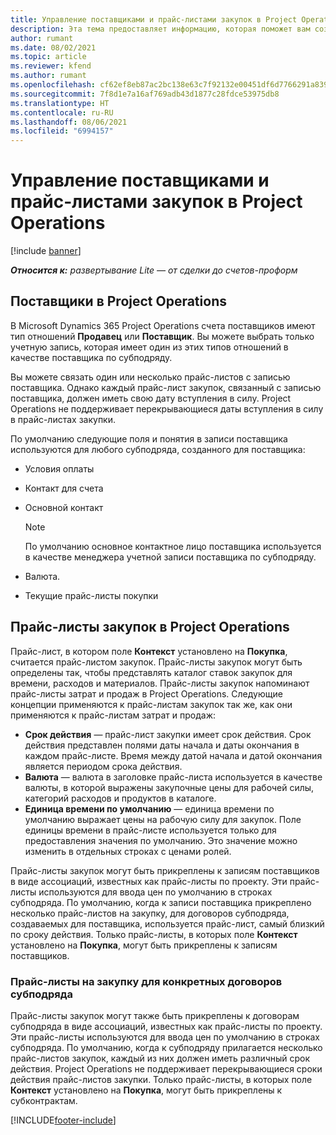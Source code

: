 ```yaml
---
title: Управление поставщиками и прайс-листами закупок в Project Operations
description: Эта тема предоставляет информацию, которая поможет вам создавать и поддерживать данные о поставщиках и прайс-листы закупок для субподряда.
author: rumant
ms.date: 08/02/2021
ms.topic: article
ms.reviewer: kfend
ms.author: rumant
ms.openlocfilehash: cf62ef8eb87ac2bc138e63c7f92132e00451df6d7766291a8399a94a070799ab
ms.sourcegitcommit: 7f8d1e7a16af769adb43d1877c28fdce53975db8
ms.translationtype: HT
ms.contentlocale: ru-RU
ms.lasthandoff: 08/06/2021
ms.locfileid: "6994157"
---
```

# <a name="vendor-and-purchase-price-list-management-in-project-operations"></a>Управление поставщиками и прайс-листами закупок в Project Operations

[!include [banner](../../includes/dataverse-preview.md)]

_**Относится к:** развертывание Lite — от сделки до счетов-проформ_

## <a name="vendors-in-project-operations"></a>Поставщики в Project Operations

В Microsoft Dynamics 365 Project Operations счета поставщиков имеют тип отношений **Продавец** или **Поставщик**. Вы можете выбрать только учетную запись, которая имеет один из этих типов отношений в качестве поставщика по субподряду.

Вы можете связать один или несколько прайс-листов с записью поставщика. Однако каждый прайс-лист закупок, связанный с записью поставщика, должен иметь свою дату вступления в силу. Project Operations не поддерживает перекрывающиеся даты вступления в силу в прайс-листах закупки.

По умолчанию следующие поля и понятия в записи поставщика используются для любого субподряда, созданного для поставщика:

- Условия оплаты
- Контакт для счета
- Основной контакт

    > [!NOTE]
    > По умолчанию основное контактное лицо поставщика используется в качестве менеджера учетной записи поставщика по субподряду.

- Валюта.
- Текущие прайс-листы покупки

## <a name="purchase-price-lists-in-project-operations"></a>Прайс-листы закупок в Project Operations

Прайс-лист, в котором поле **Контекст** установлено на **Покупка**, считается прайс-листом закупок. Прайс-листы закупок могут быть определены так, чтобы представлять каталог ставок закупок для времени, расходов и материалов. Прайс-листы закупок напоминают прайс-листы затрат и продаж в Project Operations. Следующие концепции применяются к прайс-листам закупок так же, как они применяются к прайс-листам затрат и продаж:

- **Срок действия** — прайс-лист закупки имеет срок действия. Срок действия представлен полями даты начала и даты окончания в каждом прайс-листе. Время между датой начала и датой окончания является периодом срока действия.
- **Валюта** — валюта в заголовке прайс-листа используется в качестве валюты, в которой выражены закупочные цены для рабочей силы, категорий расходов и продуктов в каталоге.
- **Единица времени по умолчанию** — единица времени по умолчанию выражает цены на рабочую силу для закупок. Поле единицы времени в прайс-листе используется только для предоставления значения по умолчанию. Это значение можно изменить в отдельных строках с ценами ролей.

Прайс-листы закупок могут быть прикреплены к записям поставщиков в виде ассоциаций, известных как прайс-листы по проекту. Эти прайс-листы используются для ввода цен по умолчанию в строках субподряда. По умолчанию, когда к записи поставщика прикреплено несколько прайс-листов на закупку, для договоров субподряда, создаваемых для поставщика, используется прайс-лист, самый близкий по сроку действия. Только прайс-листы, в которых поле **Контекст** установлено на **Покупка**, могут быть прикреплены к записям поставщиков.

### <a name="subcontract-specific-purchase-price-lists"></a>Прайс-листы на закупку для конкретных договоров субподряда

Прайс-листы закупок могут также быть прикреплены к договорам субподряда в виде ассоциаций, известных как прайс-листы по проекту. Эти прайс-листы используются для ввода цен по умолчанию в строках субподряда. По умолчанию, когда к субподряду прилагается несколько прайс-листов закупок, каждый из них должен иметь различный срок действия. Project Operations не поддерживает перекрывающиеся сроки действия прайс-листов закупки. Только прайс-листы, в которых поле **Контекст** установлено на **Покупка**, могут быть прикреплены к субконтрактам.

[!INCLUDE[footer-include](../../includes/footer-banner.md)]
